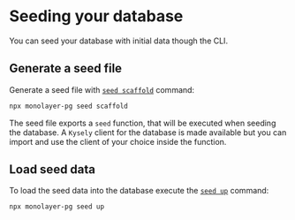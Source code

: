 # Seeding your database

You can seed your database with initial data though the CLI.

## Generate a seed file

Generate a seed file with [`seed scaffold`](./cli/seed/scaffold.md) command:

```bash
npx monolayer-pg seed scaffold
```

The seed file exports a `seed` function, that will be executed when seeding the database.
A `Kysely` client for the database is made available but you can import and use the client of your choice inside the function.

## Load seed data

To load the seed data into the database execute the [`seed up`](./cli/seed/up.md) command:

```bash
npx monolayer-pg seed up
```
